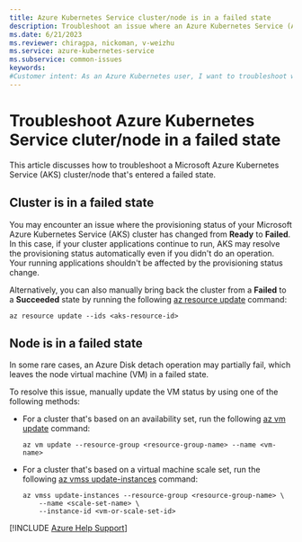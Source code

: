 ```yaml
---
title: Azure Kubernetes Service cluster/node is in a failed state
description: Troubleshoot an issue where an Azure Kubernetes Service (AKS) cluster/node is in a failed state.
ms.date: 6/21/2023
ms.reviewer: chiragpa, nickoman, v-weizhu
ms.service: azure-kubernetes-service
ms.subservice: common-issues
keywords:
#Customer intent: As an Azure Kubernetes user, I want to troubleshoot why attach my node virtual machine is in a failed state so that I can successfully use my Azure Kubernetes Service (AKS) cluster.
---
```

# Troubleshoot Azure Kubernetes Service cluter/node in a failed state

This article discusses how to troubleshoot a Microsoft Azure Kubernetes Service (AKS) cluster/node that's entered a failed state.

## Cluster is in a failed state

You may encounter an issue where the provisioning status of your Microsoft Azure Kubernetes Service (AKS) cluster has changed from **Ready** to **Failed**. In this case, if your cluster applications continue to run, AKS may resolve the provisioning status automatically even if you didn't do an operation. Your running applications shouldn't be affected by the provisioning status change.

Alternatively, you can also manually bring back the cluster from a **Failed** to a **Succeeded** state by running the following [az resource update](/cli/azure/resource#az-resource-update) command:

```azurecli
az resource update --ids <aks-resource-id>
```

## Node is in a failed state

In some rare cases, an Azure Disk detach operation may partially fail, which leaves the node virtual machine (VM) in a failed state.

To resolve this issue, manually update the VM status by using one of the following methods:

- For a cluster that's based on an availability set, run the following [az vm update](/cli/azure/vm#az-vm-update) command:

  ```azurecli
  az vm update --resource-group <resource-group-name> --name <vm-name>
  ```

- For a cluster that's based on a virtual machine scale set, run the following [az vmss update-instances](/cli/azure/vmss#az-vmss-update-instances) command:

  ```azurecli
  az vmss update-instances --resource-group <resource-group-name> \
      --name <scale-set-name> \
      --instance-id <vm-or-scale-set-id>
  ```

[!INCLUDE [Azure Help Support](../../includes/azure-help-support.md)]
